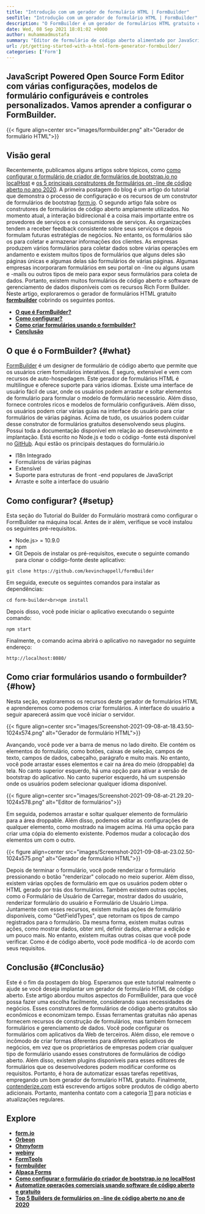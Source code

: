 ```yaml
---
title: "Introdução com um gerador de formulário HTML | FormBuilder" 
seoTitle: "Introdução com um gerador de formulário HTML | FormBuilder" 
description: "O FormBuilder é um gerador de formulários HTML gratuito e multilíngue com interface de usuário de arrastar e soltar. Siga este tutorial para aprender a configurá -lo no host local." 
date: Wed, 08 Sep 2021 18:01:02 +0000
author: muhammadmustafa
summary: "Editor de formulário de código aberto alimentado por JavaScript com várias configurações, modelos de formulário configuráveis ​​e controles personalizados. Vamos aprender a configurar o FormBuilder." 
url: /pt/getting-started-with-a-html-form-generator-formbuilder/
categories: ['Form']
---
```


## JavaScript Powered Open Source Form Editor com várias configurações, modelos de formulário configuráveis ​​e controles personalizados. Vamos aprender a configurar o FormBuilder.

{{< figure align=center src="images/formbuilder.png" alt="Gerador de formulário HTML">}}


## **Visão geral** 
Recentemente, publicamos alguns artigos sobre tópicos, como [como configurar o formulário de criador de formulários de bootstrap.io no localHost][1] e [os 5 principais construtores de formulários on -line de código aberto no ano 2020][2]. A primeira postagem do blog é um artigo do tutorial que demonstra o processo de configuração e os recursos de um construtor de formulários de bootstrap [form.io][3]. O segundo artigo fala sobre os construtores de formulários de código aberto amplamente utilizados. No momento atual, a interação bidirecional é a coisa mais importante entre os provedores de serviços e os consumidores de serviços. As organizações tendem a receber feedback consistente sobre seus serviços e depois formulam futuras estratégias de negócios. No entanto, os formulários são os para coletar e armazenar informações dos clientes. As empresas produzem vários formulários para coletar dados sobre várias operações em andamento e existem muitos tipos de formulários que alguns deles são páginas únicas e algumas delas são formulários de várias páginas. Algumas empresas incorporaram formulários em seu portal on -line ou alguns usam e -mails ou outros tipos de meio para expor seus formulários para coleta de dados.
Portanto, existem muitos formulários de código aberto e software de gerenciamento de dados disponíveis com os recursos Rich Form Builder. Neste artigo, exploraremos o gerador de formulários HTML gratuito **[formbuilder][4]** cobrindo os seguintes pontos.
* **[O que é FormBuilder?][5]** 
* [ **Como configurar?** ][6]
* [ **Como criar formulários usando o formbuilder?** ][7]
* **[Conclusão][8]** 

## O que é o FormBuilder? {#what}

[FormBuilder][4] é um designer de formulário de código aberto que permite que os usuários criem formulários interativos. É seguro, extensível e vem com recursos de auto-hospedagem. Este gerador de formulários HTML é multilíngue e oferece suporte para vários idiomas. Existe uma interface de usuário fácil de usar, onde os usuários podem arrastar e soltar elementos de formulário para formular o modelo de formulário necessário. Além disso, fornece controles ricos e modelos de formulário configuráveis. Além disso, os usuários podem criar várias guias na interface do usuário para criar formulários de várias páginas. Acima de tudo, os usuários podem cuidar desse construtor de formulários gratuitos desenvolvendo seus plugins. Possui toda a documentação disponível em relação ao desenvolvimento e implantação. Está escrito no Node.js e todo o código -fonte está disponível no [GitHub][9].
Aqui estão os principais destaques do formulário.io
  * I18n Integrado
  * Formulários de várias páginas
  * Extensível
  * Suporte para estruturas de front -end populares de JavaScript
  * Arraste e solte a interface do usuário

## Como configurar? {#setup}

Esta seção do Tutorial do Builder do Formulário mostrará como configurar o FormBuilder na máquina local.
Antes de ir além, verifique se você instalou os seguintes pré-requisitos.
  * Node.js> = 10.9.0
  * npm
  * Git
Depois de instalar os pré-requisitos, execute o seguinte comando para clonar o código-fonte deste aplicativo:
```
git clone https://github.com/kevinchappell/formBuilder
```
Em seguida, execute os seguintes comandos para instalar as dependências:
```
cd form-builder<br>npm install 
```
Depois disso, você pode iniciar o aplicativo executando o seguinte comando:
```
npm start
```
Finalmente, o comando acima abrirá o aplicativo no navegador no seguinte endereço:
```
http://localhost:8080/
```

## Como criar formulários usando o formbuilder? {#how}

Nesta seção, exploraremos os recursos deste gerador de formulários HTML e aprenderemos como podemos criar formulários.
A interface do usuário a seguir aparecerá assim que você iniciar o servidor.

{{< figure align=center src="images/Screenshot-2021-09-08-at-18.43.50-1024x574.png" alt="Gerador de formulário HTML">}}

Avançando, você pode ver a barra de menus no lado direito. Ele contém os elementos do formulário, como botões, caixas de seleção, campos de texto, campos de dados, cabeçalho, parágrafo e muito mais. No entanto, você pode arrastar esses elementos e cair na área do meio (droppable) da tela. No canto superior esquerdo, há uma opção para ativar a versão de bootstrap do aplicativo. No canto superior esquerdo, há um suspensão onde os usuários podem selecionar qualquer idioma disponível.

{{< figure align=center src="images/Screenshot-2021-09-08-at-21.29.20-1024x578.png" alt="Editor de formulários">}}

Em seguida, podemos arrastar e soltar qualquer elemento de formulário para a área droppable. Além disso, podemos editar as configurações de qualquer elemento, como mostrado na imagem acima. Há uma opção para criar uma cópia do elemento existente. Podemos mudar a colocação dos elementos um com o outro.

{{< figure align=center src="images/Screenshot-2021-09-08-at-23.02.50-1024x575.png" alt="Gerador de formulário HTML">}}

Depois de terminar o formulário, você pode renderizar o formulário pressionando o botão "renderizar" colocado no meio superior. Além disso, existem várias opções de formulário em que os usuários podem obter o HTML gerado por trás dos formulários. Também existem outras opções, como o Formulário de Usuário de Carregar, mostrar dados do usuário, renderizar formulário do usuário e Formulário de Usuário Limpa. Juntamente com esses recursos, existem muitas ações de formulário disponíveis, como "GetFieldTypes", que retornam os tipos de campo registrados para o formulário. Da mesma forma, existem muitas outras ações, como mostrar dados, obter xml, definir dados, alternar a edição e um pouco mais. No entanto, existem muitas outras coisas que você pode verificar. Como é de código aberto, você pode modificá -lo de acordo com seus requisitos.

## Conclusão {#Conclusão}

Este é o fim da postagem do blog. Esperamos que este tutorial realmente o ajude se você deseja implantar um gerador de formulário HTML de código aberto. Este artigo abordou muitos aspectos do FormBuilder, para que você possa fazer uma escolha facilmente, considerando suas necessidades de negócios. Esses construtores de formulários de código aberto gratuitos são econômicos e economizam tempo. Essas ferramentas gratuitas não apenas fornecem recursos de construção de formulários, mas também fornecem formulários e gerenciamento de dados. Você pode configurar os formulários com aplicativos da Web de terceiros. Além disso, ele remove o incômodo de criar formas diferentes para diferentes aplicativos de negócios, em vez que os proprietários de empresas podem criar qualquer tipo de formulário usando esses construtores de formulários de código aberto. Além disso, existem plugins disponíveis para esses editores de formulários que os desenvolvedores podem modificar conforme os requisitos. Portanto, é hora de automatizar essas tarefas repetitivas, empregando um bom gerador de formulário HTML gratuito.
Finalmente, [contenderize.com][10] está escrevendo artigos sobre produtos de código aberto adicionais. Portanto, mantenha contato com a categoria [11][11] para notícias e atualizações regulares.

## Explore
* **[form.io][3]** 
* **[Orbeon][12]** 
* **[Ohmyform][13]** 
* **[webiny][14]** 
* **[FormTools][15]** 
* **[formbuilder][4]** 
* **[Alpaca Forms][16]** 
* [ **Como configurar o formulário do criador de bootstrap.io no localHost** ][1]
* [ **Automatize operações comerciais usando software de código aberto e gratuito** ][17]
* [ **Top 5 Builders de formulários on -line de código aberto no ano de 2020** ][2]



[1]: https://blog.containerize.com/form/how-to-setup-bootstrap-form-creator-formio-on-localhost/
[2]: https://blog.containerize.com/form/top-5-open-source-online-form-builders-in-year-2020/
[3]: https://products.containerize.com/form/formio/
[4]: https://products.containerize.com/form/formbuilder/
[5]: #what
[6]: #setup
[7]: #how
[8]: #Conclusion
[9]: https://github.com/kevinchappell/formBuilder
[10]: https://www.containerize.com/
[11]: https://products.containerize.com/healthcare-technologies/
[12]: https://products.containerize.com/form/orbeon/
[13]: https://products.containerize.com/form/ohmyform/
[14]: https://products.containerize.com/form/webiny/
[15]: https://products.containerize.com/form/formtools/
[16]: https://products.containerize.com/form/alpaca/
[17]: https://blog.containerize.com/blogging/automate-business-operations-using-open-source-software/
